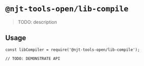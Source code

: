 # `@njt-tools-open/lib-compile`

> TODO: description

## Usage

```
const libCompiler = require('@njt-tools-open/lib-compile');

// TODO: DEMONSTRATE API
```
